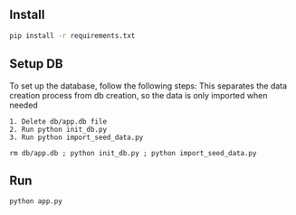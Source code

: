 ## Install

```sh
pip install -r requirements.txt
```

## Setup DB

To set up the database, follow the following steps:
This separates the data creation process from db creation, so the data is only imported when needed

```
1. Delete db/app.db file
2. Run python init_db.py
3. Run python import_seed_data.py

rm db/app.db ; python init_db.py ; python import_seed_data.py 
```

## Run

```sh
python app.py
```
